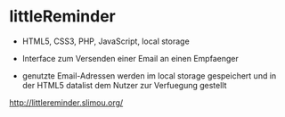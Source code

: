 # littleReminder

- HTML5, CSS3, PHP, JavaScript, local storage

- Interface zum Versenden einer Email an einen Empfaenger
- genutzte Email-Adressen werden im local storage gespeichert und in der HTML5 datalist dem Nutzer zur Verfuegung gestellt

http://littlereminder.slimou.org/

